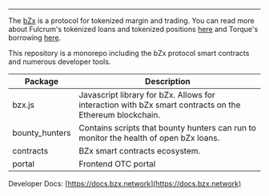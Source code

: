 
---

The [bZx](https://bzx.network) is a protocol for tokenized margin and trading. You can read more about Fulcrum's tokenized loans and tokenized positions [here](https://bzx.network/blog/introducing-fulcrum-tokenized-margin-made-dead-simple) and Torque's borrowing [here](https://bzx.network/blog/introducing-torque-borrowing-made-simple). 

This repository is a monorepo including the bZx protocol smart contracts and numerous developer tools.

| Package | Description |
|---------|-------------|
| bzx.js | Javascript library for bZx. Allows for interaction with bZx smart contracts on the Ethereum blockchain. |
| bounty_hunters | Contains scripts that bounty hunters can run to monitor the health of open bZx loans. |
| contracts | BZx smart contracts ecosystem. |
| portal | Frontend OTC portal |

Developer Docs: [https://docs.bzx.network](https://docs.bzx.network)
